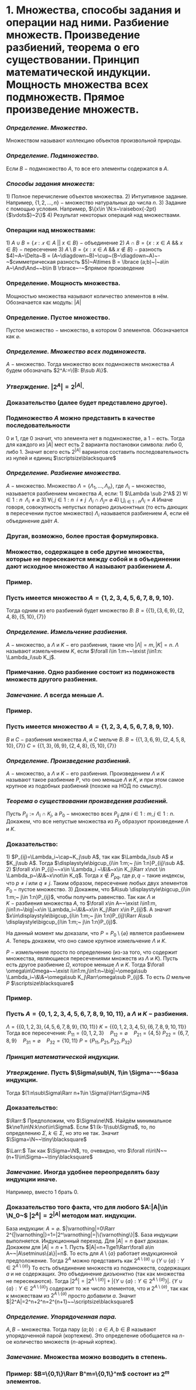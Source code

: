 # 1. Множества, способы задания и операции над ними. Разбиение множеств. Произведение разбиений, теорема о его существовании. Принцип математической индукции. Мощность множества всех подмножеств. Прямое произведение множеств.

### *Определение. Множество.*
Множеством называют коллекцию объектов произвольной природы.

### *Определение. Подмножество.*
Если $B~-~$подмножество $A$, то все его элементы содержатся в $A$.

### *Способы задания множеств:*
$1)$ Полное перечисление объектов множества.
$2)$ Интуитивное задание.
Например, $\{1, 2, ..., n\}~-~$множество натуральных до числа $n$.
$3)$ Задание с помощью условия.
Например, $\{x\in \N:x~\raisebox{-2pt}{$\vdots$}~2\}$
$4)$ Результат некоторых операций над множествами.

### Операции над множествами:
$1)~A \cup B = \{𝑥 : 𝑥 \in A~||~x \in B\}~-~$объединение
$2)~A~\cap~B=\{x:x\in A~\&\&~x\in B\}~-~$пересечение
$3)~A\setminus B =\{x:x\in A~\&\&~x\not\in B\}~-~$разность
$4)~A~\Delta~B = (A~\diagdown~B)~\cup~(B~\diagdown~A)~-~$симметрическая разность
$5)~A\times B = \lbrace (a;b)~|~a\in A~\And\And~~b\in B \rbrace~-~$прямое произведение

### Определение. Мощность множества.
Мощностью множества называют количество элементов в нём.
Обозначается как модуль: $|A|$

### Определение. Пустое множество.
Пустое множество $-$ множество, в котором 0 элементов.
Обозначается как $\varnothing$.

### *Определение. Множество всех подмножеств.*
$A~-~$множество. Тогда множество всех подмножеств множества $A$ будем обозначать $2^A:=\{B: B\sub A\}$.

### *Утверждение.* $|2^A|=2^{|A|}$.

### Доказательство (далее будет представлено другое).

### Подмножество $A$ можно представить в качестве последовательности
$0$ и $1$, где $0$ значит, что элемента нет в подмножестве, а $1~-~$есть.
Тогда для каждого из $|A|$ мест есть 2 варианта постановки символа:
либо $0$, либо $1$. Значит всего есть $2^{|A|}$ вариантов составить последовательность из нулей и единиц  $\scriptsize\blacksquare$

### *Определение. Разбиение множества.*
$A~-~$множество. Множество $\Lambda=\{\Lambda_1,...,\Lambda_n\}$, где $\Lambda_i~-~$множество, называется разбиением множества $A$, если:
$1)$ $\Lambda \sub 2^A$
$2)$ $\forall i\in 1:n~~\Lambda_i\ne \varnothing$
$3)$ $\forall i,j \in 1:n~~i\ne j~~\Lambda_i~\cap~\Lambda_j =~\varnothing$
$4)$ $\displaystyle\bigcup_{i\in1:n}\Lambda_i=A$
Иначе говоря, совокупность непустых попарно дизъюнктных (то есть дающих в пересечении пустое множество) $\Lambda_i$ называется разбиением $A$, если её объединение даёт $A$.

### Другая, возможно, более простая формулировка.

### Множество, содержащее в себе другие множества, которые не пересекаются между собой и в объединении дают исходное множество $A$ называют разбиением $A$.

### Пример.

### Пусть имеется множество $A=\{1,2,3,4,5,6,7,8,9,10\}$.
Тогда одним из его разбиений будет множество $B$:
$B=\{\{1\},\{3,6,9\},\{2,4,8\},\{5, 10\}, \{7\}\}$

### *Определение. Измельчение разбиения.*
$A~-~$множество, а $\Lambda$ и $K~-~$его разбиения, такие что $|\Lambda|=m, |K|=n$.
$\Lambda$ называют измельчением $K$, если $\forall i\in 1:m~~\exist j\in1:n: \Lambda_i\sub K_j$.

### Примечание. Одно разбиение состоит из подмножеств множеств другого разбиения.

### *Замечание.* $\Lambda$ всегда меньше $\Lambda$.

### Пример.

### Пусть имеется множество $A=\{1,2,3,4,5,6,7,8,9,10\}$.
$B$ и $C~-~$разбиения множества $A$, и $C$ мельче $B$.
$B=\{\{1, 3,6,9\},\{2,4, 5, 8, 10\}, \{7\}\}$
$C=\{\{1, 3\},\{6, 9\},\{2, 4, 8\},\{5, 10\},\{7\}\}$

### *Определение. Произведение разбиений.*
$A~-~$множество, а $\Lambda$ и $K~-~$его разбиения.
Произведением $\Lambda$ и $K$ называют такое разбиение $P$, что оно меньше $\Lambda$ и $K$, и при этом самое крупное из подобных разбиений (похоже на НОД по смыслу).

### *Теорема о существовании произведения разбиений.*
Пусть $P_{ij}:=\Lambda_i~\cap~K_j$, а $P_0~-~$множество всех $P_{ij}$
для $i\in1:m,j\in1:n$. Докажем, что все непустые множества из $P_{0}$ образуют произведение $\Lambda$ и $K$.

### Доказательство:
$1)$ $P_{ij}=\Lambda_i~\cap~K_j\sub A$, так как $\Lambda_i\sub A$ и $K_j\sub A$.
Тогда $\displaystyle\bigcup_{i\in 1:m;~ j\in 1:n}P_{ij}\sub A$.
$2)$ $\forall x\in P_{ij}~~x\in \Lambda_i ~\&\&~x\in K_j\Rarr x\not \in \Lambda_p~\&\&~x\not\in K_q$.
Тогда $x\not\in P_{pq}$, где $p,q~-~$такие индексы, что $p\ne i$ или $q\ne j$.
Таким образом, пересечение любых двух элементов $P_0~-~$пустое множество.
$3)$ Докажем, что $A\sub \displaystyle\bigcup_{i\in 1:m;~ j\in 1:n}P_{ij}$, чтобы получить равенство.
Так как $\Lambda$ и $K~-~$разбиения множества $A$, то
$\forall x\in A~~\exist i\in1:m, j\in1:n~\big|~x\in \Lambda_i~\&\&~x\in K_j\Rarr x\in P_{ij}$.
А значит $x\in\displaystyle\bigcup_{i\in 1:m;~ j\in 1:n}P_{ij}\Rarr A\sub \displaystyle\bigcup_{i\in 1:m;~ j\in 1:n}P_{ij}$.

На данный момент мы доказали, что $P=P_0\setminus \{\varnothing\}$ является разбиением $A$.
Теперь докажем, что оно самое крупное измельчение $\Lambda$ и $K$.

$P~-~$измельчение просто по определению (из-за того, что содержит множества, являющиеся пересечениями множеств из $\Lambda$ и $K$).
Пусть есть другое разбиение $\Omega$, которое меньше $\Lambda$ и $K$.
Тогда $\forall \omega\in\Omega~~\exist i\in1:m,j\in1:n~\big|~\omega\sub \Lambda_i~\&\&~\omega\sub K_j\Rarr\omega\sub P_{ij}$.
То есть $\Omega$ мельче $P$  $\scriptsize\blacksquare$

### Пример.

### Пусть $A=\{0, 1, 2, 3, 4, 5, 6, 7, 8, 9, 10, 11\}$, а $\Lambda$ и $K~-~$разбиения.
$\Lambda = \{\{0, 1, 2, 3\}, \{4, 5, 6, 7, 8, 9\}, \{10, 11\}\}$
$K = \{\{0, 1, 2, 3, 4, 5\}, \{6, 7, 8, 9, 10, 11\}\}$
Тогда все пересечения:
$P_{11}=\{0, 1, 2, 3\}\quad P_{12}=\varnothing\quad P_{21}=\{4,5\}$
$P_{22}=\{6,7,8,9\}\quad P_{31}=\varnothing\quad P_{32}=\{10, 11\}$
$P=\{P_{11}, P_{21}, P_{22}, P_{32}\}$

### *Принцип математической индукции.*

### *Утверждение.* Пусть $\Sigma\sub\N, 1\in \Sigma~-~$база индукции.
Тогда $(1:n\sub\Sigma\Rarr n+1\in \Sigma)\Harr\Sigma=\N$

### Доказательство:
$\Rarr:$ Предположим, что $\Sigma\ne\N$.
Найдём минимальное $k\ne1\in\N:k\not\in\Sigma$.
Если $1:(k-1)\sub\Sigma$, то, по определению $\Sigma$, $k\in\Sigma$, но это не так.
Значит $\Sigma=\N~~\tiny\blacksquare$

$\Larr:$ Так как $\Sigma=\N$, то, очевидно, что $\forall n\in\N~~(n+1)\in\Sigma~~\tiny\blacksquare$

### *Замечание.* Иногда удобнее переопределять базу индукции иначе.
Например, вместо $1$ брать $0$.

### Доказательство того факта, что для любого $A:|A|\in \N_0~$ $|2^A|=2^{|A|}$ методом мат. индукции.
База индукции: $A=\varnothing$.
$|\varnothing|=0\Rarr 2^{|\varnothing|}=1=|2^\varnothing|=|\{\varnothing\}|$. База индукции выполняется.
Индукционный переход. Для $|A|=n$ факт доказан.
Докажем для $|A|=n+1$.
Пусть $|A|=n+1\ge1\Rarr\forall a\in A~~|A\setminus\{a\}|=n$.
То есть для $A\setminus\{a\}$ работает индукционной предположение.
Тогда $2^A$ можно представить как $2^{A\setminus \{a\}}\cup \{Y\cup\{a\}:Y\in 2^{A\setminus\{a\}}\}$
То есть объединение множеств из подмножеств, содержащих $a$ и не содержащих. Это объединение дизъюнктно (так как множества не пересекаются).
Тогда $|2^A|=|2^{A\setminus \{a\}}| + |\{Y\cup\{a\}:Y\in 2^{A\setminus\{a\}}\}|$.
$\{Y\cup\{a\}:Y\in 2^{A\setminus\{a\}}\}$ содержит то же число элементов, что и $2^{A\setminus\{a\}}$, так как к множествам из $2^{A\setminus\{a\}}$ просто добавили $a$.
Значит $|2^A|=2^n+2^n=2^{n+1}~~\scriptsize\blacksquare$

### *Определение. Упорядоченная пара.*
$A,B~-~$множества. Тогда пару $(a;b):a\in A, b\in B$ называют упорядоченной парой (кортежем).
Это определение обобщается на $n$-ое количество множеств ($n$-арный кортеж).

### *Замечание.* Множества можно возводить в степень.

### Пример: $B=\{0,1\}\Rarr B^m=\{0,1\}^m$ состоит из $2^m$ элементов.